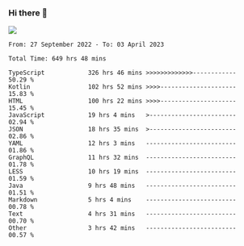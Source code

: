 ### Hi there 👋

<!--<a href="https://github.com/search?o=desc&q=author%3Abushiyi&s=committer-date&type=Commits">-->
<!--    <img align="center" height = "178" src="https://github-readme-stats.vercel.app/api?username=bushiyi&count_private=true&show_icons=true&theme=noctis_minimus&hide=contribs&include_all_commits=true" />-->
<!--</a>-->
<!--<a href="https://github.com/bushiyi?tab=repositories">-->
<!--    <img align="center" height = "178" src="https://github-readme-stats.vercel.app/api/top-langs/?username=bushiyi&count_private=true&theme=noctis_minimus" />-->
<!--</a>-->
 
<!-- [![Ashutosh's github activity graph](https://activity-graph.herokuapp.com/graph?username=bushiyi&theme=react&bg_color=1B2932&point=698B69&line=698B69)](https://github.com/ashutosh00710/github-readme-activity-graph)
 -->


![](https://raw.githubusercontent.com/bushiyi/bushiyi/master/assets/github-contribution-grid-snake.svg)

<!--START_SECTION:waka-->

```text
From: 27 September 2022 - To: 03 April 2023

Total Time: 649 hrs 48 mins

TypeScript            326 hrs 46 mins >>>>>>>>>>>>>------------   50.29 %
Kotlin                102 hrs 52 mins >>>>---------------------   15.83 %
HTML                  100 hrs 22 mins >>>>---------------------   15.45 %
JavaScript            19 hrs 4 mins   >------------------------   02.94 %
JSON                  18 hrs 35 mins  >------------------------   02.86 %
YAML                  12 hrs 3 mins   -------------------------   01.86 %
GraphQL               11 hrs 32 mins  -------------------------   01.78 %
LESS                  10 hrs 19 mins  -------------------------   01.59 %
Java                  9 hrs 48 mins   -------------------------   01.51 %
Markdown              5 hrs 4 mins    -------------------------   00.78 %
Text                  4 hrs 31 mins   -------------------------   00.70 %
Other                 3 hrs 42 mins   -------------------------   00.57 %
```

<!--END_SECTION:waka-->

